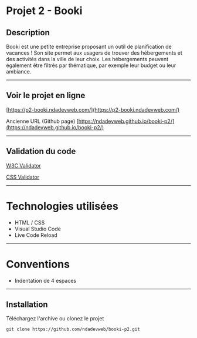 # Projet 2 - Booki

## Description

Booki est une petite entreprise proposant un outil de planification de vacances ! Son site permet aux usagers de trouver des hébergements et des activités dans la ville de leur choix. Les hébergements peuvent également être filtrés par thématique, par exemple leur budget ou leur ambiance.

---

## Voir le projet en ligne
[https://p2-booki.ndadevweb.com/](https://p2-booki.ndadevweb.com/)

Ancienne URL (Github page)
[https://ndadevweb.github.io/booki-p2/](https://ndadevweb.github.io/booki-p2/)

---

## Validation du code

[W3C Validator](https://validator.w3.org/nu/?doc=https%3A%2F%2Fndadevweb.github.io%2Fbooki-p2%2F)

[CSS Validator](https://jigsaw.w3.org/css-validator/validator?lang=fr&profile=css3svg&uri=https%3A%2F%2Fndadevweb.github.io%2Fbooki-p2%2F&usermedium=all&vextwarning=&warning=1)

---

# Technologies utilisées

- HTML / CSS
- Visual Studio Code
- Live Code Reload

---

# Conventions

- Indentation de 4 espaces

---

## Installation

Téléchargez l'archive ou clonez le projet

`git clone https://github.com/ndadevweb/booki-p2.git`
